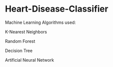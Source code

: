 # Heart-Disease-Classifier
Machine Learning Algorithms used:

K-Nearest Neighbors

Random Forest

Decision Tree

Artificial Neural Network

